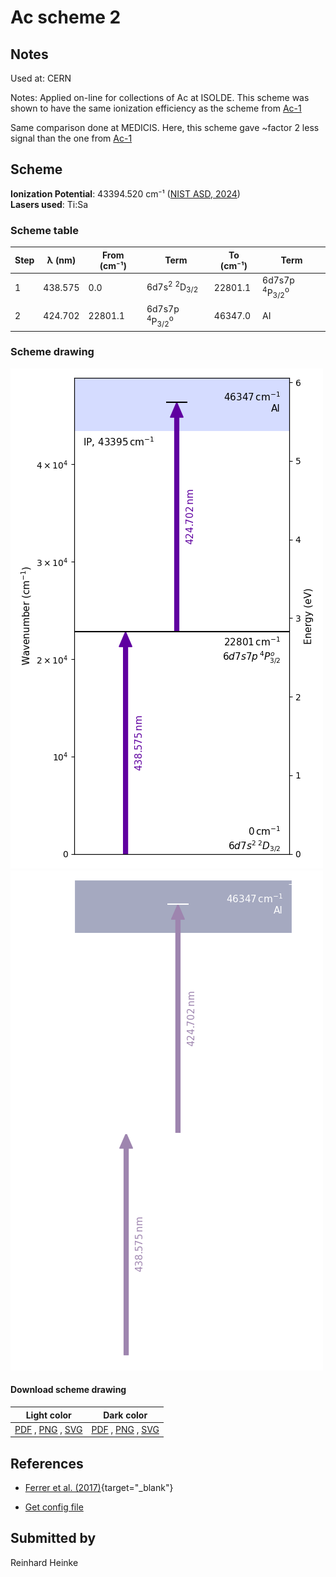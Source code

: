 # Ac scheme 2

## Notes

Used at: CERN

Notes: Applied on-line for collections of Ac at ISOLDE. This scheme was shown to have the same ionization efficiency as the scheme from [Ac-1](../ac-001)

Same comparison done at MEDICIS. Here, this scheme gave ~factor 2 less signal than the one from [Ac-1](../ac-001)





## Scheme

**Ionization Potential**: 43394.520 cm⁻¹ ([NIST ASD, 2024](https://www.nist.gov/pml/atomic-spectra-database))  
**Lasers used**: Ti:Sa

### Scheme table

| Step | λ (nm)  | From (cm⁻¹) |                      Term                      | To (cm⁻¹) |                      Term                      |
| ---- | ------- | ----------- | ---------------------------------------------- | --------- | ---------------------------------------------- |
| 1    | 438.575 | 0.0         | 6d7s<sup>2</sup> <sup>2</sup>D<sub>3/2</sub>   | 22801.1   | 6d7s7p <sup>4</sup>P<sub>3/2</sub><sup>o</sup> |
| 2    | 424.702 | 22801.1     | 6d7s7p <sup>4</sup>P<sub>3/2</sub><sup>o</sup> | 46347.0   | AI                                             |


### Scheme drawing

![ac scheme, light mode](ac-002/ac-002-light.png#only-light)
![ac scheme, dark mode](ac-002/ac-002-dark-web.png#only-dark)

#### Download scheme drawing

|                                            Light color                                            |                                           Dark color                                           |
| ------------------------------------------------------------------------------------------------- | ---------------------------------------------------------------------------------------------- |
| [PDF](ac-002/ac-002-light.pdf) , [PNG](ac-002/ac-002-light.png) , [SVG](ac-002/ac-002-light.svg)  | [PDF](ac-002/ac-002-dark.pdf) , [PNG](ac-002/ac-002-dark.png) , [SVG](ac-002/ac-002-dark.svg)  |


## References

  - [Ferrer et al. (2017)](https://doi.org/10.1038/ncomms14520){target="_blank"}

  - [Get config file](https://github.com/RIMS-Code/rims-code.github.io/blob/main/db/ac-002.json)



## Submitted by

Reinhard Heinke

